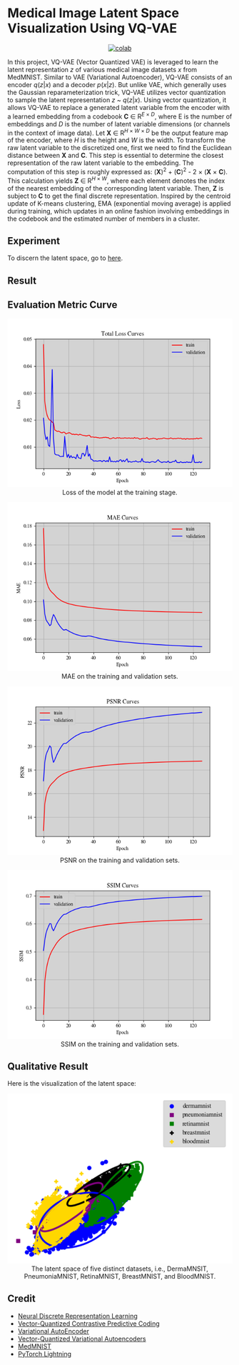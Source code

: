 # Medical Image Latent Space Visualization Using VQ-VAE


 <div align="center">
    <a href="https://colab.research.google.com/github/reshalfahsi/medical-image-latent-space-visualization/blob/master/Medical_Image_Latent_Space_Visualization_Using_VQ-VAE.ipynb"><img src="https://colab.research.google.com/assets/colab-badge.svg" alt="colab"></a>
    <br />
 </div>


In this project, VQ-VAE (Vector Quantized VAE) is leveraged to learn the latent representation _z_ of various medical image datasets _x_ from MedMNIST. Similar to VAE (Variational Autoencoder), VQ-VAE consists of an encoder _q_(_z_|_x_) and a decoder _p_(_x_|_z_). But unlike VAE, which generally uses the Gaussian reparameterization trick, VQ-VAE utilizes vector quantization to sample the latent representation _z_ ~ _q_(_z_|_x_). Using vector quantization, it allows VQ-VAE to replace a generated latent variable from the encoder with a learned embedding from a codebook __C__ ∈ R<sup>_E_ × _D_</sup>, where E is the number of embeddings and _D_ is the number of latent variable dimensions (or channels in the context of image data). Let __X__ ∈ R<sup>_H_ × _W_ × _D_</sup> be the output feature map of the encoder, where _H_ is the height and _W_ is the width. To transform the raw latent variable to the discretized one, first we need to find the Euclidean distance between __X__ and __C__. This step is essential to determine the closest representation of the raw latent variable to the embedding. The computation of this step is roughly expressed as: (__X__)<sup>2</sup> + (__C__)<sup>2</sup> - 2 × (__X__ × __C__). This calculation yields __Z__ ∈ R<sup>_H_ × _W_</sup>, where each element denotes the index of the nearest embedding of the corresponding latent variable. Then, __Z__ is subject to __C__ to get the final discrete representation. Inspired by the centroid update of K-means clustering, EMA (exponential moving average) is applied during training, which updates in an online fashion involving embeddings in the codebook and the estimated number of members in a cluster.


## Experiment


To discern the latent space, go to [here](https://github.com/reshalfahsi/medical-image-latent-space-visualization/blob/master/Medical_Image_Latent_Space_Visualization_Using_VQ-VAE.ipynb).


## Result


## Evaluation Metric Curve

<p align="center"> <img src="https://github.com/reshalfahsi/medical-image-latent-space-visualization/blob/master/assets/loss_curve.png" alt="loss_curve" > <br /> Loss of the model at the training stage. </p>
<p align="center"> <img src="https://github.com/reshalfahsi/medical-image-latent-space-visualization/blob/master/assets/mae_curve.png" alt="mae_curve" > <br /> MAE on the training and validation sets. </p>
<p align="center"> <img src="https://github.com/reshalfahsi/medical-image-latent-space-visualization/blob/master/assets/psnr_curve.png" alt="psnr_curve" > <br /> PSNR on the training and validation sets. </p>
<p align="center"> <img src="https://github.com/reshalfahsi/medical-image-latent-space-visualization/blob/master/assets/ssim_curve.png" alt="ssim_curve" > <br /> SSIM on the training and validation sets. </p>


## Qualitative Result

Here is the visualization of the latent space:

<p align="center"> <img src="https://github.com/reshalfahsi/medical-image-latent-space-visualization/blob/master/assets/latent_space.png" alt="qualitative_result" > <br /> The latent space of five distinct datasets, i.e., DermaMNSIT, PneumoniaMNIST, RetinaMNIST, BreastMNIST, and BloodMNIST.</p>


## Credit

- [Neural Discrete Representation Learning](https://arxiv.org/pdf/1711.00937.pdf)
- [Vector-Quantized Contrastive Predictive Coding](https://github.com/bshall/VectorQuantizedCPC)
- [Variational AutoEncoder](https://keras.io/examples/generative/vae/)
- [Vector-Quantized Variational Autoencoders](https://keras.io/examples/generative/vq_vae/)
- [MedMNIST](https://medmnist.com/)
- [PyTorch Lightning](https://lightning.ai/docs/pytorch/latest/)

